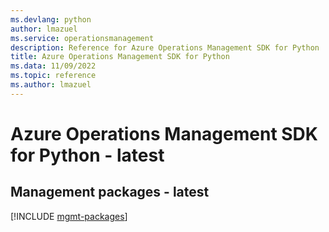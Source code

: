 ```yaml
---
ms.devlang: python
author: lmazuel
ms.service: operationsmanagement
description: Reference for Azure Operations Management SDK for Python
title: Azure Operations Management SDK for Python
ms.data: 11/09/2022
ms.topic: reference
ms.author: lmazuel
---
```

# Azure Operations Management SDK for Python - latest

## Management packages - latest
[!INCLUDE [mgmt-packages](operations-management-mgmt-index.md)]